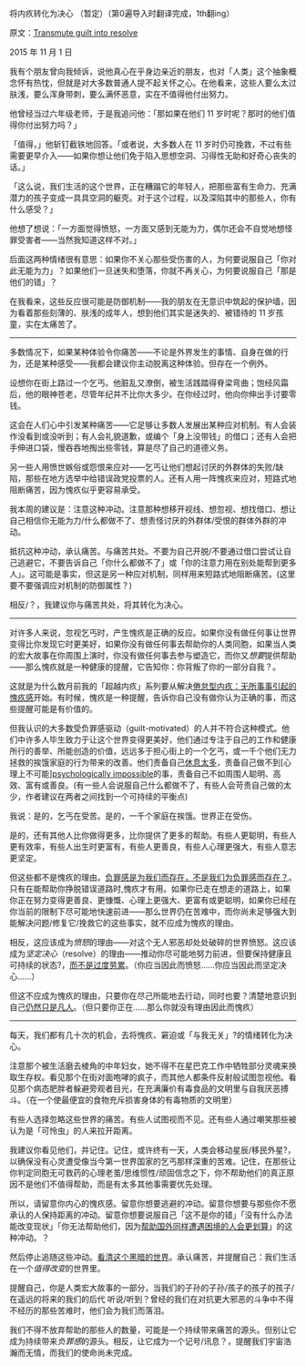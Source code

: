 将内疚转化为决心 （暂定）（第0遍导入时翻译完成，1th翻ing）

原文：[Transmute guilt into resolve](https://mindingourway.com/transmute-guilt-i/)

2015 年 11 月 1 日

我有个朋友曾向我倾诉，说他真心在乎身边亲近的朋友，也对「人类」这个抽象概念怀有热忱，但就是对大多数普通人提不起关怀之心。在他看来，这些人要么太过肤浅，要么浑身带刺，要么满怀恶意，实在不值得他付出努力。 

他曾经当过六年级老师，于是我追问他：「那如果在他们 11 岁时呢？那时的他们值得你付出努力吗？」

「值得，」他斩钉截铁地回答。「或者说，大多数人在 11 岁时仍可挽救，不过有些需要更早介入——如果你想让他们免于陷入思想空洞、习得性无助和好奇心丧失的话。」

「这么说，我们生活的这个世界，正在糟蹋它的年轻人，把那些富有生命力、充满潜力的孩子变成一具具空洞的躯壳。对于这个过程，以及深陷其中的那些人，你有什么感受？」

他想了想说：「一方面觉得愤怒，一方面又感到无能为力，偶尔还会不自觉地想怪罪受害者——当然我知道这样不对。」

后面这两种情绪很有意思：如果你不关心那些受伤害的人，为何要说服自己「你对此无能为力」？如果他们一旦迷失和堕落，你就不再关心，为何要说服自己「那是他们的错」？

在我看来，这些反应很可能是防御机制——我的朋友在无意识中筑起的保护墙，因为看着那些刻薄的、肤浅的成年人，想到他们其实是迷失的、被错待的 11 岁孩童，实在太痛苦了。

------

多数情况下，如果某种体验令你痛苦——不论是外界发生的事情、自身在做的行为，还是某种感受——我都会建议你主动脱离这种体验。但存在一个例外。

设想你在街上路过一个乞丐。他脏乱又潦倒，被生活践踏得脊梁弯曲；饱经风霜后，他的眼神苍老，尽管年纪并不比你大多少。在你经过时，他向你伸出手讨要零钱。

这会在人们心中引发某种痛苦——它足够让多数人发展出某种应对机制。有人会装作没看到或没听到；有人会礼貌道歉，或编个「身上没带钱」的借口；还有人会把手伸进口袋，慢吞吞地掏出些零钱，算是尽了自己的道德义务。

另一些人用愤世嫉俗或怨恨来应对——乞丐让他们想起讨厌的外群体的失败/缺陷，那些在地方选举中给错误政党投票的人。还有人用一阵愧疚来应对，短路式地阻断痛苦，因为愧疚似乎更容易承受。

我本周的建议是：注意这种冲动。注意那种想移开视线、想忽视、想找借口、想让自己相信你无能为力/什么都做不了、想责怪讨厌的外群体/受恨的群体外群的冲动。

抵抗这种冲动，承认痛苦。与痛苦共处。不要为自己开脱/不要通过借口尝试让自己逃避它，不要告诉自己「你什么都做不了」或「你的注意力用在别处能帮到更多人」。这可能是事实，但这是另一种应对机制，同样用来短路式地阻断痛苦。(这里要不要强调应对机制的防御属性？)

相反/？，我建议你与痛苦共处，将其转化为决心。

------

对许多人来说，忽视乞丐时，产生愧疚是正确的反应。如果你没有做任何事让世界变得比你发现它时更美好，如果你没有做任何事去帮助你的人类同胞，如果当人类的宏大故事在你周围上演时，你没有做任何事去参与塑造它，而你又*想要*提供帮助——那么愧疚就是一种健康的提醒，它告知你：你背叛了你的一部分自我？。  

这就是为什么数月前我的「超越内疚」系列要从解决[倦怠型内疚：无所事事引起的愧疚感](https://mindingourway.com/replacing-guilt/)开始。有时候，愧疚是一种提醒，告诉你自己没有做你认为正确的事，而这些提醒可能是有价值的。

但我认识的大多数受负罪感驱动（guilt-motivated）的人并不符合这种模式。他们中许多人毕生致力于让这个世界变得更美好，他们通过专注于自己的工作和健康所行的善举、所能创造的价值，远远多于担心街上的一个乞丐，或一千个他们无力拯救的挨饿家庭的行为带来的改善。他们责备自己[休息太多](https://mindingourway.com/stop-before-you-drop/)，责备自己做不到[心理上不可能][psychologically impossible](https://mindingourway.com/where-coulds-go/)的事，责备自己不如周围人聪明、高效、富有或善良。(有一些人会说服自己什么都做不了，有些人会苛责自己做的太少，作者建议在两者之间找到一个可持续的平衡点)

我说：是的，乞丐在受苦。是的，一千个家庭在挨饿。世界正在受伤。  

是的，还有其他人比你做得更多，比你提供了更多的帮助。有些人更聪明，有些人更有效率，有些人出生时更富有，有些人更善良，有些人心理更强大，有些人意志更坚定。

但这些都不是愧疚的理由。[负罪感是为我们而存在，不是我们为负罪感而存在？](https://mindingourway.com/dont-steer-with-guilt/)。只有在能帮助你挣脱错误道路时,愧疚才有用。如果你已走在想走的道路上，如果你正在努力变得更善良、更慷慨、心理上更强大、更富有或更聪明，如果你已经在你当前的限制下尽可能地快速前进——那么世界仍在苦难中，而你尚未足够强大到能解决问题/修复它/挽救它的这些事实，就不应成为愧疚的理由。

相反，这应该成为*愤怒*的理由——对这个无人邪恶却处处破碎的世界愤怒。这应该成为*坚定决心*（resolve）的理由——推动你尽可能地努力前进，但要保持健康且可持续的状态?，[而不是过度劳累](https://mindingourway.com/rest-in-motion/)。（你应当因此而愤怒……你应当因此而坚定决心……）

但这不应成为愧疚的理由，只要你在尽己所能地去行动，同时也要？清楚地意识到自己[仍然只是凡人](https://mindingourway.com/not-yet-gods/)。（但只要你正在……那么你就没有理由因此而愧疚）

------

每天，我们都有几十次的机会，去将愧疚、窘迫或「与我无关」?的情绪转化为决心。

注意那个被生活磨去棱角的中年妇女，她不得不在星巴克工作中牺牲部分灵魂来换取生存权。看见那个在街对面咆哮的疯子，而其他人都条件反射般试图忽视他。看见那个病态肥胖者躲避旁观者目光，在充满廉价有毒食品的文明里与自我厌恶搏斗。（在一个使最便宜的食物充斥损害身体的有毒物质的文明里）

有些人选择忽略这些世界的痛苦。有些人试图视而不见。还有些人通过嘲笑那些被认为是「可怜虫」的人来拉开距离。

我建议你看见他们，并记住。记住，或许终有一天，人类会移动星辰/移民外星?，以确保没有心灵遭受像当今第一世界国家的乞丐那样深重的苦难。记住，在那些让你判定同胞无可救药的心理老茧/思维惯性/顽固信念之下，你不帮助他们的真正原因不是他们不值得帮助，而是有太多其他事需要优先处理。

所以，请留意你内心的愧疚感。留意你想要逃避的冲动。留意你想要与那些你不愿承认的人保持距离的冲动。留意你想要说服自己「这不是你的错」「没有什么办法能改变现状」「你无法帮助他们，因为[帮助国外同样遭遇困境的人会更划算](http://givewell.org/)」的这种冲动。？

然后停止追随这些冲动。[看清这个黑暗的世界](https://mindingourway.com/see-the-dark-world/)。承认痛苦，并提醒自己：我们生活在一个*值得改变*的世界里。

提醒自己，你是人类宏大故事的一部分，当我们的子孙的子孙/孩子的孩子的孩子/在遥远的将来的我们的后代 听说/听到？曾经的我们在对抗更大邪恶的斗争中不得不经历的那些苦难时，他们会为我们而落泪。

我们不得不放弃帮助的那些人的数量，可能是一个持续带来痛苦的源头。但别让它成为持续带来*负罪感*的源头。相反，让它成为一个记号/讯息？，提醒我们宇宙浩瀚而无情，而我们的使命尚未完成。 